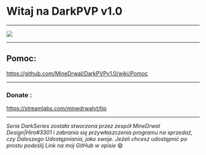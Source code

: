 # Witaj na DarkPVP v1.0

***

![](https://user-images.githubusercontent.com/66917414/100775623-d0f20400-3403-11eb-8eb8-cef1ee9d2121.png)

***

##  Pomoc:

https://github.com/MineDrwal/DarkPVPv1.0/wiki/Pomoc

***

### Donate :

https://streamlabs.com/minedrwalyt/tip

***

_Seria DarkSeries została stworzona przez zespół MineDrwal Design|Hiro#3301 i zabrania się przywłaszczenia programu na sprzedaż, czy Daleszego Udostępniania, jako swoje. Jeżeli chcesz udostępnić po prostu podeślij Link na mój GitHub w opisie_ 😄

